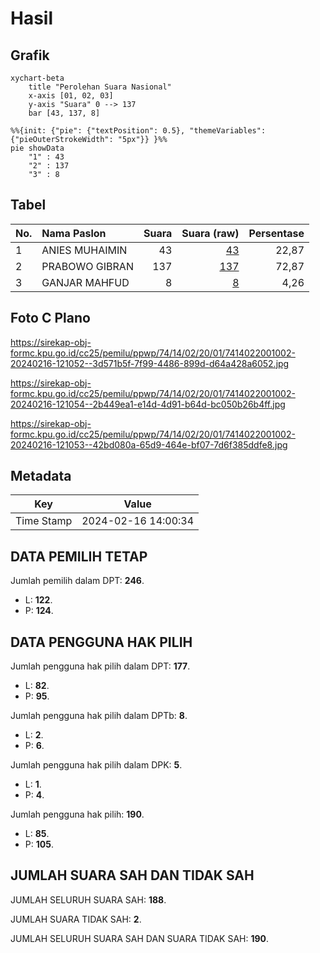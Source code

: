 # Hasil

## Grafik

```mermaid
xychart-beta
    title "Perolehan Suara Nasional"
    x-axis [01, 02, 03]
    y-axis "Suara" 0 --> 137
    bar [43, 137, 8]
```

```mermaid
%%{init: {"pie": {"textPosition": 0.5}, "themeVariables": {"pieOuterStrokeWidth": "5px"}} }%%
pie showData
    "1" : 43
    "2" : 137
    "3" : 8
```

## Tabel

| No. | Nama Paslon    | Suara | Suara (raw) | Persentase |
|:--- |:-------------- | -----:| -----------:| ----------:|
| 1   | ANIES MUHAIMIN | 43    | [43][p-1]   | 22,87      |
| 2   | PRABOWO GIBRAN | 137   | [137][p-2]  | 72,87      |
| 3   | GANJAR MAHFUD  | 8     | [8][p-3]    | 4,26       |


[p-1]: https://github.com/gigit-pemilu/pemilu-2024/blob/main/pilpres/hitung-suara/sub/74-sulawesi-tenggara/sub/14-buton-tengah/sub/02-mawasangka-timur/sub/2001-bonemarambe/sub/002-tps/sub/paslon-1.txt
[p-2]: https://github.com/gigit-pemilu/pemilu-2024/blob/main/pilpres/hitung-suara/sub/74-sulawesi-tenggara/sub/14-buton-tengah/sub/02-mawasangka-timur/sub/2001-bonemarambe/sub/002-tps/sub/paslon-2.txt
[p-3]: https://github.com/gigit-pemilu/pemilu-2024/blob/main/pilpres/hitung-suara/sub/74-sulawesi-tenggara/sub/14-buton-tengah/sub/02-mawasangka-timur/sub/2001-bonemarambe/sub/002-tps/sub/paslon-3.txt

## Foto C Plano

https://sirekap-obj-formc.kpu.go.id/cc25/pemilu/ppwp/74/14/02/20/01/7414022001002-20240216-121052--3d571b5f-7f99-4486-899d-d64a428a6052.jpg

https://sirekap-obj-formc.kpu.go.id/cc25/pemilu/ppwp/74/14/02/20/01/7414022001002-20240216-121054--2b449ea1-e14d-4d91-b64d-bc050b26b4ff.jpg

https://sirekap-obj-formc.kpu.go.id/cc25/pemilu/ppwp/74/14/02/20/01/7414022001002-20240216-121053--42bd080a-65d9-464e-bf07-7d6f385ddfe8.jpg


## Metadata

| Key        | Value               |
| ---------- | ------------------- |
| Time Stamp | 2024-02-16 14:00:34 |


## DATA PEMILIH TETAP

Jumlah pemilih dalam DPT: **246**.
 * L: **122**.
 * P: **124**.

## DATA PENGGUNA HAK PILIH

Jumlah pengguna hak pilih dalam DPT: **177**.
 * L: **82**.
 * P: **95**.

Jumlah pengguna hak pilih dalam DPTb: **8**.
 * L: **2**.
 * P: **6**.

Jumlah pengguna hak pilih dalam DPK: **5**.
 * L: **1**.
 * P: **4**.

Jumlah pengguna hak pilih: **190**.
 * L: **85**.
 * P: **105**.

## JUMLAH SUARA SAH DAN TIDAK SAH

JUMLAH SELURUH SUARA SAH: **188**.

JUMLAH SUARA TIDAK SAH: **2**.

JUMLAH SELURUH SUARA SAH DAN SUARA TIDAK SAH: **190**.


